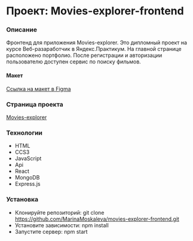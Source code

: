 # Проект: Movies-explorer-frontend
### Описание
Фронтенд для приложения Movies-explorer. Это дипломный проект на курсе Веб-разаработчик в Яндекс.Практикум. На главной странице расположено портфолио. После регистрации и авторизации пользователю доступен сервис по поиску фильмов.

#### Макет
[Ссылка на макет в Figma](https://www.figma.com/file/zWNyn2VyXx8Pm05RetENfW/Diploma-(Copy)?node-id=932%3A3937)

### Страница проекта
[Movies-explorer](https://movies.moskaleva.nomoreparties.sbs/)

### Технологии
- HTML
- CCS3
- JavaScript
- Api
- React
- MongoDB
- Express.js

### Установка
- Клонируйте репозиторий:
git clone https://github.com/MarinaMoskaleva/movies-explorer-frontend.git
- Установите зависимости:
npm install
- Запустите сервер:
npm start